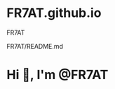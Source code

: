 # FR7AT.github.io
FR7AT
            <div class="git-repo px-3 py-2 mt-3">
              <span class="git-repo-name">FR7AT/README.md</span>
              <h1 class="text-center mt-3 pb-2">Hi 👋, I'm @FR7AT</h1>
            </div>
